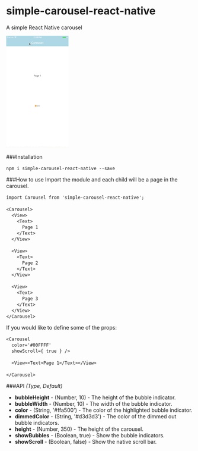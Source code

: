 # simple-carousel-react-native
A simple React Native carousel

![alt-tag](/SCRN.gif)

###Installation
```
npm i simple-carousel-react-native --save
```

###How to use
Import the module and each child will be a page in the carousel.
```
import Carousel from 'simple-carousel-react-native';

<Carousel>
  <View>
    <Text>
      Page 1
    </Text>
  </View>
  
  <View>
    <Text>
      Page 2
    </Text>
  </View>
  
  <View>
    <Text>
      Page 3
    </Text>
  </View>
</Carousel>
```

If you would like to define some of the props:
```
<Carousel
  color='#00FFFF'
  showScroll={ true } />
  
  <View><Text>Page 1</Text></View>
  
</Carousel>
```

###API
  *(Type, Default)*
  * **bubbleHeight** - (Number, 10) - The height of the bubble indicator.
  * **bubbleWidth** - (Number, 10) - The width of the bubble indicator.
  * **color** - (String, '#ffa500') - The color of the highlighted bubble indicator.
  * **dimmedColor** - (String, '#d3d3d3') - The color of the dimmed out bubble indicators.
  * **height** - (Number, 350) - The height of the carousel.
  * **showBubbles** - (Boolean, true) - Show the bubble indicators.
  * **showScroll** - (Boolean, false) - Show the native scroll bar.
